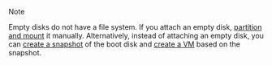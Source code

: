 > [!NOTE]
>
> Empty disks do not have a file system. If you attach an empty disk, [partition and mount](../operations/vm-control/vm-attach-disk.md#mount) it manually. Alternatively, instead of attaching an empty disk, you can [create a snapshot](../operations/disk-control/create-snapshot.md) of the boot disk and [create a VM](../operations/vm-create/create-from-snapshots.md) based on the snapshot.

